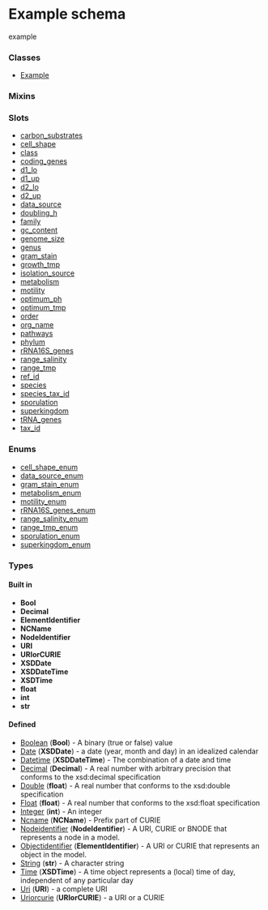 
# Example schema


example


### Classes

 * [Example](Example.md)

### Mixins


### Slots

 * [carbon_substrates](carbon_substrates.md)
 * [cell_shape](cell_shape.md)
 * [class](class.md)
 * [coding_genes](coding_genes.md)
 * [d1_lo](d1_lo.md)
 * [d1_up](d1_up.md)
 * [d2_lo](d2_lo.md)
 * [d2_up](d2_up.md)
 * [data_source](data_source.md)
 * [doubling_h](doubling_h.md)
 * [family](family.md)
 * [gc_content](gc_content.md)
 * [genome_size](genome_size.md)
 * [genus](genus.md)
 * [gram_stain](gram_stain.md)
 * [growth_tmp](growth_tmp.md)
 * [isolation_source](isolation_source.md)
 * [metabolism](metabolism.md)
 * [motility](motility.md)
 * [optimum_ph](optimum_ph.md)
 * [optimum_tmp](optimum_tmp.md)
 * [order](order.md)
 * [org_name](org_name.md)
 * [pathways](pathways.md)
 * [phylum](phylum.md)
 * [rRNA16S_genes](rRNA16S_genes.md)
 * [range_salinity](range_salinity.md)
 * [range_tmp](range_tmp.md)
 * [ref_id](ref_id.md)
 * [species](species.md)
 * [species_tax_id](species_tax_id.md)
 * [sporulation](sporulation.md)
 * [superkingdom](superkingdom.md)
 * [tRNA_genes](tRNA_genes.md)
 * [tax_id](tax_id.md)

### Enums

 * [cell_shape_enum](cell_shape_enum.md)
 * [data_source_enum](data_source_enum.md)
 * [gram_stain_enum](gram_stain_enum.md)
 * [metabolism_enum](metabolism_enum.md)
 * [motility_enum](motility_enum.md)
 * [rRNA16S_genes_enum](rRNA16S_genes_enum.md)
 * [range_salinity_enum](range_salinity_enum.md)
 * [range_tmp_enum](range_tmp_enum.md)
 * [sporulation_enum](sporulation_enum.md)
 * [superkingdom_enum](superkingdom_enum.md)

### Types


#### Built in

 * **Bool**
 * **Decimal**
 * **ElementIdentifier**
 * **NCName**
 * **NodeIdentifier**
 * **URI**
 * **URIorCURIE**
 * **XSDDate**
 * **XSDDateTime**
 * **XSDTime**
 * **float**
 * **int**
 * **str**

#### Defined

 * [Boolean](types/Boolean.md)  (**Bool**)  - A binary (true or false) value
 * [Date](types/Date.md)  (**XSDDate**)  - a date (year, month and day) in an idealized calendar
 * [Datetime](types/Datetime.md)  (**XSDDateTime**)  - The combination of a date and time
 * [Decimal](types/Decimal.md)  (**Decimal**)  - A real number with arbitrary precision that conforms to the xsd:decimal specification
 * [Double](types/Double.md)  (**float**)  - A real number that conforms to the xsd:double specification
 * [Float](types/Float.md)  (**float**)  - A real number that conforms to the xsd:float specification
 * [Integer](types/Integer.md)  (**int**)  - An integer
 * [Ncname](types/Ncname.md)  (**NCName**)  - Prefix part of CURIE
 * [Nodeidentifier](types/Nodeidentifier.md)  (**NodeIdentifier**)  - A URI, CURIE or BNODE that represents a node in a model.
 * [Objectidentifier](types/Objectidentifier.md)  (**ElementIdentifier**)  - A URI or CURIE that represents an object in the model.
 * [String](types/String.md)  (**str**)  - A character string
 * [Time](types/Time.md)  (**XSDTime**)  - A time object represents a (local) time of day, independent of any particular day
 * [Uri](types/Uri.md)  (**URI**)  - a complete URI
 * [Uriorcurie](types/Uriorcurie.md)  (**URIorCURIE**)  - a URI or a CURIE

